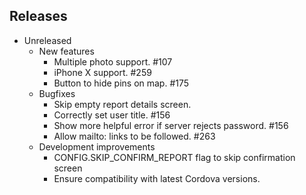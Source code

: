 ## Releases

* Unreleased
    - New features
        - Multiple photo support. #107
        - iPhone X support. #259
        - Button to hide pins on map. #175
    - Bugfixes
        - Skip empty report details screen.
        - Correctly set user title. #156
        - Show more helpful error if server rejects password. #156
        - Allow mailto: links to be followed. #263
    - Development improvements
        - CONFIG.SKIP_CONFIRM_REPORT flag to skip confirmation screen
        - Ensure compatibility with latest Cordova versions.

